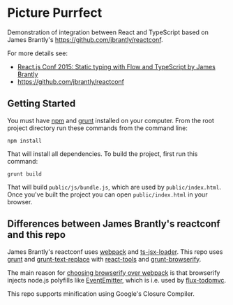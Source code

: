 Picture Purrfect
=======

Demonstration of integration between React and TypeScript based on James Brantly's https://github.com/jbrantly/reactconf.

For more details see:

* [React.js Conf 2015: Static typing with Flow and TypeScript by James Brantly](http://conf.reactjs.com/schedule.html#static-typing-with-flow-and-typescript)
* https://github.com/jbrantly/reactconf

## Getting Started

You must have [npm](https://www.npmjs.org/) and [grunt](http://gruntjs.com/) installed on your computer. From the root project directory run these commands from the command line:

```
npm install
```

That will install all dependencies. To build the project, first run this command:

```
grunt build
```

That will build `public/js/bundle.js`, which are used by `public/index.html`.
Once you've built the project you can open `public/index.html` in your browser.



## Differences between James Brantly's reactconf and this repo

James Brantly's reactconf uses [webpack](http://webpack.github.io/) and [ts-jsx-loader](https://github.com/jbrantly/ts-jsx-loader).
This repo uses [grunt](http://gruntjs.com/) and [grunt-text-replace](https://github.com/yoniholmes/grunt-text-replace) with
[react-tools](https://www.npmjs.com/package/react-tools) and [grunt-browserify](https://github.com/jmreidy/grunt-browserify).

The main reason for [choosing browserify over webpack](http://blog.namangoel.com/browserify-vs-webpack-js-drama) is that
browserify injects node.js polyfills like [EventEmitter](http://nodejs.org/api/events.html#events_class_events_eventemitter),
which is i.e. used by [flux-todomvc](https://github.com/facebook/flux/tree/master/examples/flux-todomvc).

This repo supports minification using Google's Closure Compiler.
